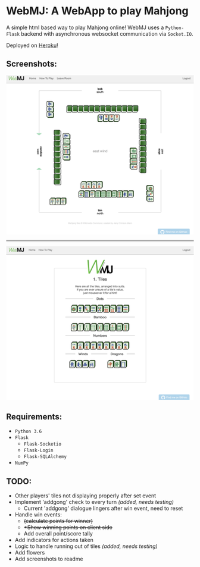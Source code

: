 # WebMJ: A WebApp to play Mahjong

A simple html based way to play Mahjong online!
WebMJ uses a `Python-Flask` backend with asynchronous websocket communication via `Socket.IO`.

Deployed on [Heroku](https://web-mj.herokuapp.com)!

## Screenshots:

![A game in progress](Images/MJ_6.png)

---

![Tutorial screen](Images/MJ_2.png)

## Requirements:
- `Python 3.6`
- `Flask`
  - `Flask-Socketio`
  - `Flask-Login`
  - `Flask-SQLAlchemy`
- `NumPy`

## TODO:
- Other players' tiles not displaying properly after set event
- Implement 'addgong' check to every turn  *(added, needs testing)*
    - Current 'addgong' dialogue lingers after win event, need to reset
- Handle win events:
  - ~~(calculate points for winner)~~
  - ~~*Show winning points on client side~~
  - Add overall point/score tally
- Add indicators for actions taken
- Logic to handle running out of tiles *(added, needs testing)*
- Add flowers
- Add screenshots to readme
